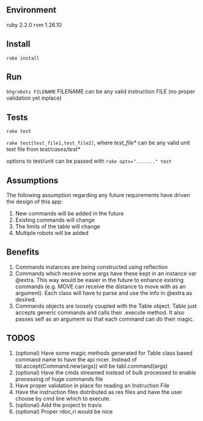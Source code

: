 ## Environment
ruby 2.2.0
rvm 1.26.10

## Install

`rake install`


## Run

`bhgrobots FILENAME`
FILENAME can be any valid instruction FILE (no proper validation yet inplace)

## Tests

`rake test`

`rake test[test_file1,test_file2]`, where _test\_file*_ can be any valid unit test file from _test/cases/test*_

options to test/unit can be passed with `rake opts="......." test`

## Assumptions
The following assumption regarding any future requirements have driven
the design of this app:

1. New commands will be added in the future
1. Existing commands will change
1. The limits of the table will change
1. Multiple robots will be added

## Benefits

1. Commands instances are being constructed using reflection
1. Commands which receive some args have these kept in an instance var
   @extra. This way would be easier in the future to enhance existing
   commands (e.g. MOVE can receive the distance to move with as an
   argument). Each class will have to parse and use the info in @extra
   as desired.
1. Commands objects are loosely coupled with the Table object. Table
   just accepts generic commands and calls their .execute method. It
   also passes self as an argument so that each command can do their
   magic.

## TODOS

1. (optional) Have some magic methods generated for Table class based command name to have the api nicer. Instead of tbl.accept(Command.new(args)) will be tabl.command(args)
1. (optional) Have the cmds streamed instead of bulk processed to enable processing of  huge commands file
1. Have proper validation in place for reading an Instruction File
1. Have the instruction files distributed as res files and have the user choose by cmd line which to execute.
1. (optional) Add the project to travis
1. (optional) Proper rdoc,ri would be nice

